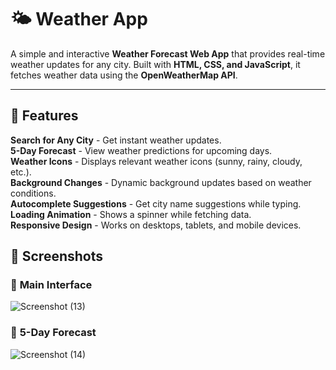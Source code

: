 # 🌤️ Weather App

A simple and interactive **Weather Forecast Web App** that provides real-time weather updates for any city. Built with **HTML, CSS, and JavaScript**, it fetches weather data using the **OpenWeatherMap API**.

---

## 🚀 Features

**Search for Any City** - Get instant weather updates.  
**5-Day Forecast** - View weather predictions for upcoming days.  
**Weather Icons** - Displays relevant weather icons (sunny, rainy, cloudy, etc.).  
**Background Changes** - Dynamic background updates based on weather conditions.  
**Autocomplete Suggestions** - Get city name suggestions while typing.  
**Loading Animation** - Shows a spinner while fetching data.  
**Responsive Design** - Works on desktops, tablets, and mobile devices. 

## 📸 Screenshots

### 🔹 **Main Interface**
![Screenshot (13)](https://github.com/user-attachments/assets/2b26e989-77eb-451b-b227-46b4a3df4558)

### 🔹 **5-Day Forecast**
![Screenshot (14)](https://github.com/user-attachments/assets/3fe7114c-40d6-4b37-9508-993164ef6574)

